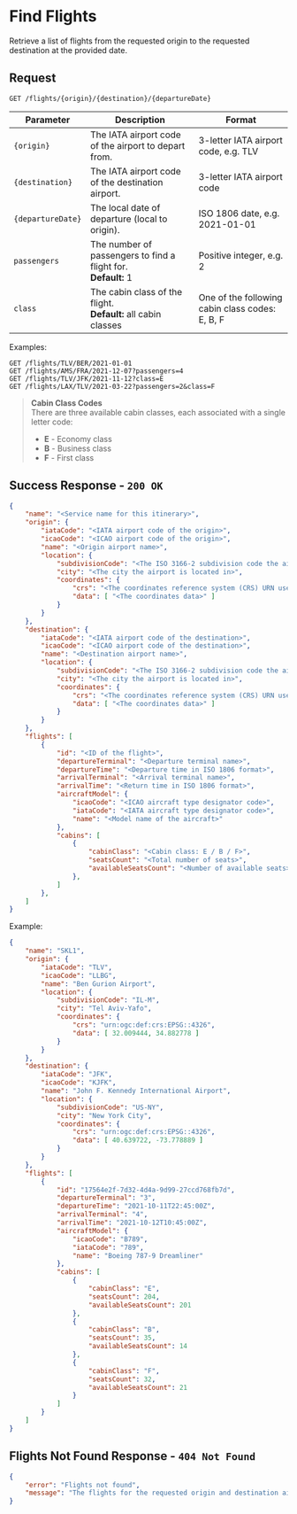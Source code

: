 # Find Flights

Retrieve a list of flights from the requested origin to the requested destination at the provided date.

## Request
```http
GET /flights/{origin}/{destination}/{departureDate}
```

| Parameter         | Description                                                        | Format                                          |
| ----------------- | ------------------------------------------------------------------ | ----------------------------------------------- |
| `{origin}`        | The IATA airport code of the airport to depart from.               | 3-letter IATA airport code, e.g. TLV            |
| `{destination}`   | The IATA airport code of the destination airport.                  | 3-letter IATA airport code                      |
| `{departureDate}` | The local date of departure (local to origin).                     | ISO 1806 date, e.g. 2021-01-01                  |
| `passengers`      | The number of passengers to find a flight for. <br> **Default:** 1 | Positive integer, e.g. 2                        |
| `class`           | The cabin class of the flight. <br> **Default:** all cabin classes | One of the following cabin class codes: E, B, F |

Examples:
```http
GET /flights/TLV/BER/2021-01-01
GET /flights/AMS/FRA/2021-12-07?passengers=4
GET /flights/TLV/JFK/2021-11-12?class=E
GET /flights/LAX/TLV/2021-03-22?passengers=2&class=F
```

> **Cabin Class Codes**  
> There are three available cabin classes, each associated with a single letter code:
> - **E** - Economy class
> - **B** - Business class
> - **F** - First class

## Success Response - `200 OK`

```json
{
    "name": "<Service name for this itinerary>",
    "origin": {
        "iataCode": "<IATA airport code of the origin>",
        "icaoCode": "<ICAO airport code of the origin>",
        "name": "<Origin airport name>",
        "location": {
            "subdivisionCode": "<The ISO 3166-2 subdivision code the airport is located in>",
            "city": "<The city the airport is located in>",
            "coordinates": {
                "crs": "<The coordinates reference system (CRS) URN used for the coordinates data, e.g. urn:ogc:def:crs:EPSG::4326>",
                "data": [ "<The coordinates data>" ]
            }
        }
    },
    "destination": {
        "iataCode": "<IATA airport code of the destination>",
        "icaoCode": "<ICAO airport code of the destination>",
        "name": "<Destination airport name>",
        "location": {
            "subdivisionCode": "<The ISO 3166-2 subdivision code the airport is located in>",
            "city": "<The city the airport is located in>",
            "coordinates": {
                "crs": "<The coordinates reference system (CRS) URN used for the coordinates data, e.g. urn:ogc:def:crs:EPSG::4326>",
                "data": [ "<The coordinates data>" ]
            }
        }
    },
    "flights": [
        {
            "id": "<ID of the flight>",
            "departureTerminal": "<Departure terminal name>",
            "departureTime": "<Departure time in ISO 1806 format>",
            "arrivalTerminal": "<Arrival terminal name>",
            "arrivalTime": "<Return time in ISO 1806 format>",
            "aircraftModel": {
                "icaoCode": "<ICAO aircraft type designator code>",
                "iataCode": "<IATA aircraft type designator code>",
                "name": "<Model name of the aircraft>"
            },
            "cabins": [
                {
                    "cabinClass": "<Cabin class: E / B / F>",
                    "seatsCount": "<Total number of seats>",
                    "availableSeatsCount": "<Number of available seats>"
                },
            ]
        },
    ]
}
```

Example:
```json
{
    "name": "SKL1",
    "origin": {
        "iataCode": "TLV",
        "icaoCode": "LLBG",
        "name": "Ben Gurion Airport",
        "location": {
            "subdivisionCode": "IL-M",
            "city": "Tel Aviv-Yafo",
            "coordinates": {
                "crs": "urn:ogc:def:crs:EPSG::4326",
                "data": [ 32.009444, 34.882778 ]
            }
        }
    },
    "destination": {
        "iataCode": "JFK",
        "icaoCode": "KJFK",
        "name": "John F. Kennedy International Airport",
        "location": {
            "subdivisionCode": "US-NY",
            "city": "New York City",
            "coordinates": {
                "crs": "urn:ogc:def:crs:EPSG::4326",
                "data": [ 40.639722, -73.778889 ]
            }
        }
    },
    "flights": [
        {
            "id": "17564e2f-7d32-4d4a-9d99-27ccd768fb7d",
            "departureTerminal": "3",
            "departureTime": "2021-10-11T22:45:00Z",
            "arrivalTerminal": "4",
            "arrivalTime": "2021-10-12T10:45:00Z",
            "aircraftModel": {
                "icaoCode": "B789",
                "iataCode": "789",
                "name": "Boeing 787-9 Dreamliner"
            },
            "cabins": [
                {
                    "cabinClass": "E",
                    "seatsCount": 204,
                    "availableSeatsCount": 201
                },
                {
                    "cabinClass": "B",
                    "seatsCount": 35,
                    "availableSeatsCount": 14
                },
                {
                    "cabinClass": "F",
                    "seatsCount": 32,
                    "availableSeatsCount": 21
                }
            ]
        }
    ]
}
```

## Flights Not Found Response - `404 Not Found`

```json
{
    "error": "Flights not found",
    "message": "The flights for the requested origin and destination airports."
}
```
